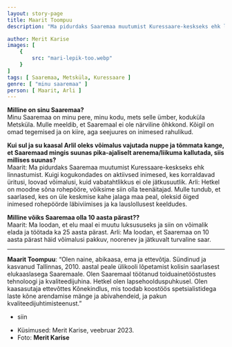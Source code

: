 ```yaml
---
layout: story-page
title: Maarit Toompuu
description: "Ma pidurdaks Saaremaa muutumist Kuressaare-keskseks ehk linnastumist."

author: Merit Karise
images: [
    {
        src: "mari-lepik-too.webp"
    }
]
tags: [ Saaremaa, Metsküla, Kuressaare ]
genre: [ "minu saaremaa" ]
person: [ Maarit, Arli ]
---
```


<!-- # {{$doc.title}} -->

**Milline on sinu Saaremaa?** \
Minu Saaremaa on minu pere, minu kodu, mets selle ümber, koduküla Metsküla. Mulle meeldib, et Saaremaal ei ole närviline õhkkond. Kõigil on omad tegemised ja on kiire, aga seejuures on inimesed rahulikud.


**Kui sul ja su kaasal Arlil oleks võimalus vajutada nuppe ja tõmmata kange, et Saaremaad mingis suunas pika-ajaliselt arenema/liikuma kallutada, siis millises suunas?** \
Maarit: Ma pidurdaks Saaremaa muutumist Kuressaare-keskseks ehk linnastumist. Kuigi kogukondades on aktiivsed inimesed, kes korraldavad üritusi, loovad võimalusi, kuid vabatahtlikkus ei ole jätkusuutlik.
Arli: Hetkel on moodne sõna rohepööre, võiksime siin olla teenäitajad. Mulle tundub, et saarlased, kes on üle keskmise kahe jalaga maa peal, oleksid õiged inimesed rohepöörde läbiviimises ja ka lauslollusest keeldudes.


**Milline võiks Saaremaa olla 10 aasta pärast??** \
Maarit: Ma loodan, et elu maal ei muutu luksususeks ja siin on võimalik elada ja töötada ka 25 aasta pärast.
Arli: Ma loodan, et Saaremaa on 10 aasta pärast häid võimalusi pakkuv, noorenev ja jätkuvalt turvaline saar.

* * *

**Maarit Toompuu**: “Olen naine, abikaasa, ema ja ettevõtja. Sündinud ja kasvanud Tallinnas, 2010. aastal peale ülikooli lõpetamist kolisin saarlasest elukaaslasega Saaremaale. Olen Saaremaal töötanud toiduainetööstustes tehnoloogi ja kvaliteedijuhina. Hetkel olen lapsehoolduspuhkusel. Olen kaasasutaja ettevõttes Kõnekindlus, mis toodab koostöös spetsialistidega laste kõne arendamise mänge ja abivahendeid, ja pakun kvaliteedijuhtimisteenust.”


<story-author :author="author"></story-author>

<details-wrapper summary="Mis mõtted tekkisid?">

- siin

</details-wrapper>

<details-wrapper summary="Allikad" class="text-sm" icon="icon-park-outline:document-folder">

- Küsimused: Merit Karise, veebruar 2023.
- Foto: **Merit Karise**

</details-wrapper>
